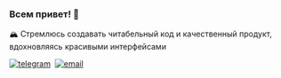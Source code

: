 ### Всем привет! 👋

🏔️ Стремлюсь создавать читабельный код и качественный продукт, вдохновляясь красивыми интерфейсами

[![telegram](https://img.icons8.com/?size=35&id=lUktdBVdL4Kb&format=png&color=000000)](https://t.me/trivep)&nbsp;
[![email](https://img.icons8.com/?size=35&id=12623&format=png&color=000000)](mailto:strugov2001@ya.ru)&nbsp;
